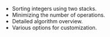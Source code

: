 - Sorting integers using two stacks.
- Minimizing the number of operations.
- Detailed algorithm overview.
- Various options for customization.
